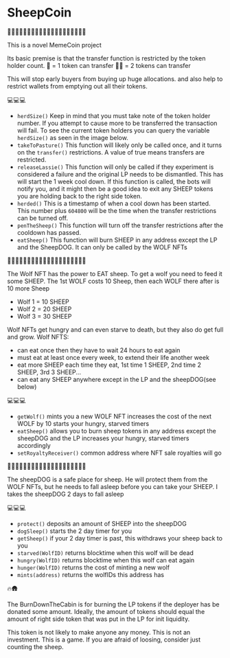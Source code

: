 # SheepCoin

🐑🐑🐑🐑🐑🐑🐑🐑🐑🐑🐑🐑🐑🐑🐑🐑🐑🐑🐑🐑

This is a novel MemeCoin project

Its basic premise is that the transfer function is restricted by the token holder count.
🐑 = 1 token can transfer
🐑🐑 = 2 tokens can transfer

This will stop early buyers from buying up huge allocations. and also help to restrict wallets from emptying out all their tokens. 

💻💻💻

* `herdSize()`
Keep in mind that you must take note of the token holder number. If you attempt to cause more to be transferred the transaction will fail. 
To see the current token holders you can query the variable `herdSize()` as seen in the image below. 
*  `takeToPasture()` 
This function will likely only be called once, and it turns on the `transfer()` restrictions. A value of true means transfers are restricted.
* `releaseLassie()`
This function will only be called if they experiment is considered a failure and the original LP needs to be dismantled. This has will start the 1 week cool down. 
If this function is called, the bots will notify you, and it might then be a good idea to exit any SHEEP tokens you are holding back to the right side token.
* `herded()`
This is a timestamp of when a cool down has been started. This number plus `604800` will be the time when the transfer restrictions can be turned off.
* `penTheSheep()`
This function will turn off the transfer restrictions after the cooldown has passed.
* `eatSheep()`
This function will burn SHEEP in any address except the LP and the SheepDOG. It can only be called by the WOLF NFTs

🐺🐺🐺🐺🐺🐺🐺🐺🐺🐺🐺🐺🐺🐺🐺🐺🐺🐺🐺🐺

The Wolf NFT has the power to EAT sheep. To get a wolf you need to feed it some SHEEP. The 1st WOLF costs 10 Sheep, then each WOLF there after is 10 more Sheep
* Wolf 1 = 10 SHEEP
* Wolf 2 = 20 SHEEP
* Wolf 3 = 30 SHEEP

Wolf NFTs get hungry and can even starve to death, but they also do get full and grow. 
Wolf NFTS:
* can eat once then they have to wait 24 hours to eat again
* must eat at least once every week, to extend their life another week
* eat more SHEEP each time they eat, 1st time 1 SHEEP, 2nd time 2 SHEEP, 3rd 3 SHEEP...
* can eat any SHEEP anywhere except in the LP and the sheepDOG(see below)

💻💻💻

* `getWolf()`
mints you a new WOLF NFT
increases the cost of the next WOLF by 10
starts your hungry, starved timers
* `eatSheep()`
allows you to burn sheep tokens in any address except the sheepDOG and the LP
increases your hungry, starved timers accordingly
* `setRoyaltyReceiver()`
common address where NFT sale royalties will go


🐑🐶🐑🐶🐑🐶🐑🐶🐑🐶🐑🐶🐑🐶🐑🐶🐑🐶🐑🐶

The sheepDOG is a safe place for sheep. He will protect them from the WOLF NFTs, but he needs to fall asleep before you can take your SHEEP.
I takes the sheepDOG 2 days to fall asleep

💻💻💻

* `protect()` 
deposits an amount of SHEEP into the sheepDOG
* `dogSleep()`
starts the 2 day timer for you 
* `getSheep()`
if your 2 day timer is past, this withdraws your sheep back to you
* `starved(WolfID)`
returns blocktime when this wolf will be dead
* `hungry(WolfID)`
returns blocktime when this wolf can eat again
* `hunger(WolfID)`
returns the cost of minting a new wolf
* `mints(address)`
returns the wolfIDs this address has


🔥🛖

The BurnDownTheCabin is for burning the LP tokens if the deployer has be donated some amount. Ideally, the amount of tokens should
equal the amount of right side token that was put in the LP for init liquidity.

This token is not likely to make anyone any money. This is not an investment. This is a game. If you are afraid of loosing, consider just counting the sheep.





